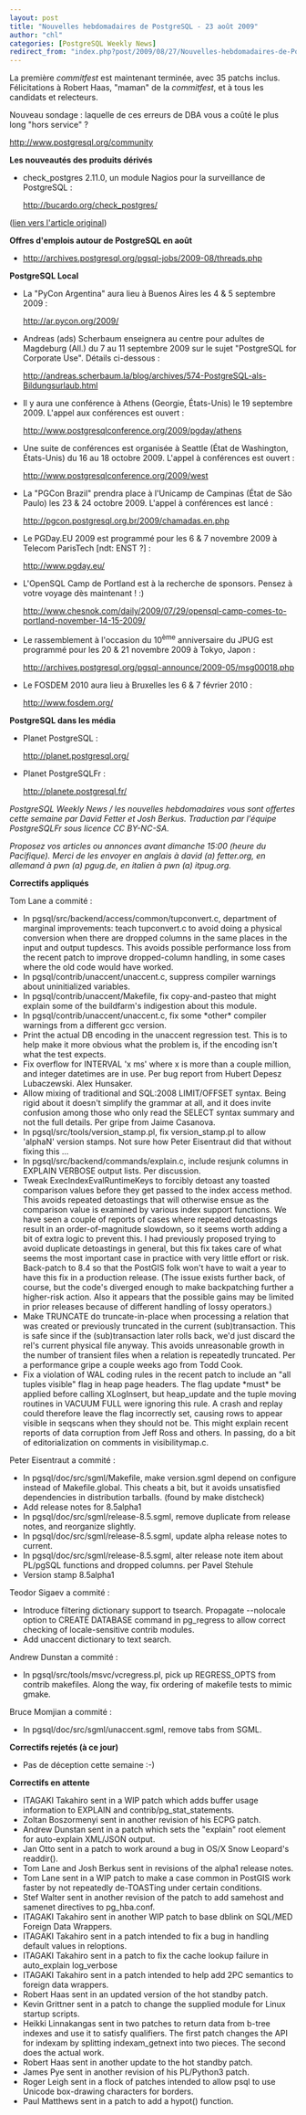 ```yaml
---
layout: post
title: "Nouvelles hebdomadaires de PostgreSQL - 23 août 2009"
author: "chl"
categories: [PostgreSQL Weekly News]
redirect_from: "index.php?post/2009/08/27/Nouvelles-hebdomadaires-de-PostgreSQL-23-août-2009"
---
```



<p>La première <em>commitfest</em> est maintenant terminée, avec 35 patchs inclus. Félicitations à Robert Haas, "maman" de la <em>commitfest</em>, et à tous les candidats et relecteurs.</p>

<p>Nouveau sondage&nbsp;: laquelle de ces erreurs de DBA vous a coûté le plus long "hors service"&nbsp;?

<a target="_blank" href="http://www.postgresql.org/community">http://www.postgresql.org/community</a></p>

<p><strong>Les nouveautés des produits dérivés</strong></p>

<ul>

<li>check_postgres 2.11.0, un module Nagios pour la surveillance de PostgreSQL&nbsp;:

<a target="_blank" href="http://bucardo.org/check_postgres/">http://bucardo.org/check_postgres/</a></li>

</ul>

<p>(<a target="_blank" href="http://www.postgresql.org/community/weeklynews/pwn20090823">lien vers l'article original</a>)</p>

<!--more-->


<p><strong>Offres d'emplois autour de PostgreSQL en août</strong></p>

<ul>

<li><a target="_blank" href="http://archives.postgresql.org/pgsql-jobs/2009-08/threads.php">http://archives.postgresql.org/pgsql-jobs/2009-08/threads.php</a></li>

</ul>

<p><strong>PostgreSQL Local</strong></p>

<ul>

<li>La "PyCon Argentina" aura lieu à Buenos Aires les 4 &amp; 5 septembre 2009&nbsp;:

<a target="_blank" href="http://ar.pycon.org/2009/">http://ar.pycon.org/2009/</a></li>

<li>Andreas (ads) Scherbaum enseignera au centre pour adultes de Magdeburg (All.) du 7 au 11 septembre 2009 sur le sujet "PostgreSQL for Corporate Use". Détails ci-dessous&nbsp;:

<a target="_blank" href="http://andreas.scherbaum.la/blog/archives/574-PostgreSQL-als-Bildungsurlaub.html">http://andreas.scherbaum.la/blog/archives/574-PostgreSQL-als-Bildungsurlaub.html</a></li>

<li>Il y aura une conférence à Athens (Georgie, États-Unis) le 19 septembre 2009. L'appel aux conférences est ouvert&nbsp;:

<a target="_blank" href="http://www.postgresqlconference.org/2009/pgday/athens">http://www.postgresqlconference.org/2009/pgday/athens</a></li>

<li>Une suite de conférences est organisée à Seattle (État de Washington, États-Unis) du 16 au 18 octobre 2009. L'appel à conférences est ouvert&nbsp;:

<a target="_blank" href="http://www.postgresqlconference.org/2009/west">http://www.postgresqlconference.org/2009/west</a></li>

<li>La "PGCon Brazil" prendra place à l'Unicamp de Campinas (État de São Paulo) les 23 &amp; 24 octobre 2009. L'appel à conférences est lancé&nbsp;:

<a target="_blank" href="http://pgcon.postgresql.org.br/2009/chamadas.en.php">http://pgcon.postgresql.org.br/2009/chamadas.en.php</a></li>

<li>Le PGDay.EU 2009 est programmé pour les 6 &amp; 7 novembre 2009 à Telecom ParisTech [ndt: ENST ?]&nbsp;:

<a target="_blank" href="http://www.pgday.eu/">http://www.pgday.eu/</a></li>

<li>L'OpenSQL Camp de Portland est à la recherche de sponsors. Pensez à votre voyage dès maintenant&nbsp;!&nbsp;:)

<a target="_blank" href="http://www.chesnok.com/daily/2009/07/29/opensql-camp-comes-to-portland-november-14-15-2009/">http://www.chesnok.com/daily/2009/07/29/opensql-camp-comes-to-portland-november-14-15-2009/</a></li>

<li>Le rassemblement à l'occasion du 10<sup>ème</sup> anniversaire du JPUG est programmé pour les 20 &amp; 21 novembre 2009 à Tokyo, Japon&nbsp;:

<a target="_blank" href="http://archives.postgresql.org/pgsql-announce/2009-05/msg00018.php">http://archives.postgresql.org/pgsql-announce/2009-05/msg00018.php</a></li>

<li>Le FOSDEM 2010 aura lieu à Bruxelles les 6 &amp; 7 février 2010&nbsp;:

<a target="_blank" href="http://www.fosdem.org/">http://www.fosdem.org/</a></li>

</ul>

<p><strong>PostgreSQL dans les média</strong></p>

<ul>

<li>Planet PostgreSQL&nbsp;:

<a target="_blank" href="http://planet.postgresql.org/">http://planet.postgresql.org/</a></li>

<li>Planet PostgreSQLFr&nbsp;:

<a target="_blank" href="http://planete.postgresql.fr/">http://planete.postgresql.fr/</a></li>

</ul>

<p><em>PostgreSQL Weekly News / les nouvelles hebdomadaires vous sont offertes cette semaine par David Fetter et Josh Berkus. Traduction par l'équipe PostgreSQLFr sous licence CC BY-NC-SA.</em></p>

<p><em>Proposez vos articles ou annonces avant dimanche 15:00 (heure du Pacifique). Merci de les envoyer en anglais à david (a) fetter.org, en allemand à pwn (a) pgug.de, en italien à pwn (a) itpug.org.</em></p>

<p><strong>Correctifs appliqués</strong></p>

<p>Tom Lane a commité&nbsp;:</p>

<ul>

<li>In pgsql/src/backend/access/common/tupconvert.c, department of marginal improvements: teach tupconvert.c to avoid doing a physical conversion when there are dropped columns in the same places in the input and output tupdescs. This avoids possible performance loss from the recent patch to improve dropped-column handling, in some cases where the old code would have worked.</li>

<li>In pgsql/contrib/unaccent/unaccent.c, suppress compiler warnings about uninitialized variables.</li>

<li>In pgsql/contrib/unaccent/Makefile, fix copy-and-pasteo that might explain some of the buildfarm's indigestion about this module.</li>

<li>In pgsql/contrib/unaccent/unaccent.c, fix some *other* compiler warnings from a different gcc version.</li>

<li>Print the actual DB encoding in the unaccent regression test. This is to help make it more obvious what the problem is, if the encoding isn't what the test expects.</li>

<li>Fix overflow for INTERVAL 'x ms' where x is more than a couple million, and integer datetimes are in use. Per bug report from Hubert Depesz Lubaczewski. Alex Hunsaker.</li>

<li>Allow mixing of traditional and SQL:2008 LIMIT/OFFSET syntax. Being rigid about it doesn't simplify the grammar at all, and it does invite confusion among those who only read the SELECT syntax summary and not the full details. Per gripe from Jaime Casanova.</li>

<li>In pgsql/src/tools/version_stamp.pl, fix version_stamp.pl to allow 'alphaN' version stamps. Not sure how Peter Eisentraut did that without fixing this ...</li>

<li>In pgsql/src/backend/commands/explain.c, include resjunk columns in EXPLAIN VERBOSE output lists. Per discussion.</li>

<li>Tweak ExecIndexEvalRuntimeKeys to forcibly detoast any toasted comparison values before they get passed to the index access method. This avoids repeated detoastings that will otherwise ensue as the comparison value is examined by various index support functions. We have seen a couple of reports of cases where repeated detoastings result in an order-of-magnitude slowdown, so it seems worth adding a bit of extra logic to prevent this. I had previously proposed trying to avoid duplicate detoastings in general, but this fix takes care of what seems the most important case in practice with very little effort or risk. Back-patch to 8.4 so that the PostGIS folk won't have to wait a year to have this fix in a production release. (The issue exists further back, of course, but the code's diverged enough to make backpatching further a higher-risk action. Also it appears that the possible gains may be limited in prior releases because of different handling of lossy operators.)</li>

<li>Make TRUNCATE do truncate-in-place when processing a relation that was created or previously truncated in the current (sub)transaction. This is safe since if the (sub)transaction later rolls back, we'd just discard the rel's current physical file anyway. This avoids unreasonable growth in the number of transient files when a relation is repeatedly truncated. Per a performance gripe a couple weeks ago from Todd Cook.</li>

<li>Fix a violation of WAL coding rules in the recent patch to include an "all tuples visible" flag in heap page headers. The flag update *must* be applied before calling XLogInsert, but heap_update and the tuple moving routines in VACUUM FULL were ignoring this rule. A crash and replay could therefore leave the flag incorrectly set, causing rows to appear visible in seqscans when they should not be. This might explain recent reports of data corruption from Jeff Ross and others. In passing, do a bit of editorialization on comments in visibilitymap.c.</li>

</ul>

<p>Peter Eisentraut a commité&nbsp;:</p>

<ul>

<li>In pgsql/doc/src/sgml/Makefile, make version.sgml depend on configure instead of Makefile.global. This cheats a bit, but it avoids unsatisfied dependencies in distribution tarballs. (found by make distcheck)</li>

<li>Add release notes for 8.5alpha1</li>

<li>In pgsql/doc/src/sgml/release-8.5.sgml, remove duplicate from release notes, and reorganize slightly.</li>

<li>In pgsql/doc/src/sgml/release-8.5.sgml, update alpha release notes to current.</li>

<li>In pgsql/doc/src/sgml/release-8.5.sgml, alter release note item about PL/pgSQL functions and dropped columns. per Pavel Stehule</li>

<li>Version stamp 8.5alpha1</li>

</ul>

<p>Teodor Sigaev a commité&nbsp;:</p>

<ul>

<li>Introduce filtering dictionary support to tsearch. Propagate --nolocale option to CREATE DATABASE command in pg_regress to allow correct checking of locale-sensitive contrib modules.</li>

<li>Add unaccent dictionary to text search.</li>

</ul>

<p>Andrew Dunstan a commité&nbsp;:</p>

<ul>

<li>In pgsql/src/tools/msvc/vcregress.pl, pick up REGRESS_OPTS from contrib makefiles. Along the way, fix ordering of makefile tests to mimic gmake.</li>

</ul>

<p>Bruce Momjian a commité&nbsp;:</p>

<ul>

<li>In pgsql/doc/src/sgml/unaccent.sgml, remove tabs from SGML.</li>

</ul>

<p><strong>Correctifs rejetés (à ce jour)</strong></p>

<ul>

<li>Pas de déception cette semaine&nbsp;:-)</li>

</ul>

<p><strong>Correctifs en attente</strong></p>

<ul>

<li>ITAGAKI Takahiro sent in a WIP patch which adds buffer usage information to EXPLAIN and contrib/pg_stat_statements.</li>

<li>Zoltan Boszormenyi sent in another revision of his ECPG patch.</li>

<li>Andrew Dunstan sent in a patch which sets the "explain" root element for auto-explain XML/JSON output.</li>

<li>Jan Otto sent in a patch to work around a bug in OS/X Snow Leopard's readdir().</li>

<li>Tom Lane and Josh Berkus sent in revisions of the alpha1 release notes.</li>

<li>Tom Lane sent in a WIP patch to make a case common in PostGIS work faster by not repeatedly de-TOASTing under certain conditions.</li>

<li>Stef Walter sent in another revision of the patch to add samehost and samenet directives to pg_hba.conf.</li>

<li>ITAGAKI Takahiro sent in another WIP patch to base dblink on SQL/MED Foreign Data Wrappers.</li>

<li>ITAGAKI Takahiro sent in a patch intended to fix a bug in handling default values in reloptions.</li>

<li>ITAGAKI Takahiro sent in a patch to fix the cache lookup failure in auto_explain log_verbose</li>

<li>ITAGAKI Takahiro sent in a patch intended to help add 2PC semantics to foreign data wrappers.</li>

<li>Robert Haas sent in an updated version of the hot standby patch.</li>

<li>Kevin Grittner sent in a patch to change the supplied module for Linux startup scripts.</li>

<li>Heikki Linnakangas sent in two patches to return data from b-tree indexes and use it to satisfy qualifiers. The first patch changes the API for indexam by splitting indexam_getnext into two pieces. The second does the actual work.</li>

<li>Robert Haas sent in another update to the hot standby patch.</li>

<li>James Pye sent in another revision of his PL/Python3 patch.</li>

<li>Roger Leigh sent in a flock of patches intended to allow psql to use Unicode box-drawing characters for borders.</li>

<li>Paul Matthews sent in a patch to add a hypot() function.</li>

</ul>